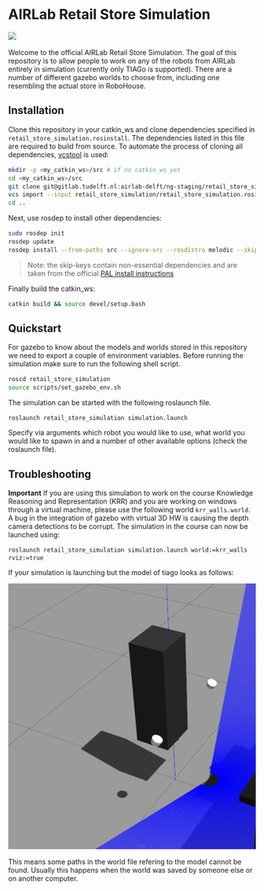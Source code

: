 # AIRLab Retail Store Simulation

<img src="https://img.shields.io/badge/ROS%20version-melodic-blue.svg"/>

Welcome to the official AIRLab Retail Store Simulation. The goal of this repository is to allow people to work on any of the robots from AIRLab entirely in simulation (currently only TIAGo is supported). There are a number of different gazebo worlds to choose from, including one resembling the actual store in RoboHouse.

## Installation

Clone this repository in your catkin_ws and clone dependencies specified in `retail_store_simulation.rosinstall`. The dependencies listed in this file are required to build from source. To automate the process of cloning all dependencies, [vcstool](http://wiki.ros.org/vcstool) is used:

``` bash
mkdir -p <my_catkin_ws>/src # if no catkin_ws yet
cd <my_catkin_ws>/src
git clone git@gitlab.tudelft.nl:airlab-delft/ng-staging/retail_store_simulation.git
vcs import --input retail_store_simulation/retail_store_simulation.rosinstall .
cd ..
```

Next, use rosdep to install other dependencies:
``` bash
sudo rosdep init
rosdep update
rosdep install --from-paths src --ignore-src --rosdistro melodic --skip-keys="opencv2 opencv2-nonfree pal_laser_filters speed_limit_node sensor_to_cloud hokuyo_node libdw-dev python-graphitesend-pip python-statsd pal_filters pal_vo_server pal_usb_utils pal_pcl pal_pcl_points_throttle_and_filter pal_karto pal_local_joint_control camera_calibration_files pal_startup_msgs pal-orbbec-openni2 dummy_actuators_manager pal_local_planner gravity_compensation_controller current_limit_controller dynamic_footprint dynamixel_cpp tf_lookup slam_toolbox joint_impedance_trajectory_controller cartesian_impedance_controller omni_base_description omni_drive_controller"
```
> Note: the skip-keys contain non-essential dependencies and are taken from the official [PAL install instructions](http://wiki.ros.org/Robots/TIAGo%2B%2B/Tutorials/Installation/InstallUbuntuAndROS)

Finally build the catkin_ws:
``` bash
catkin build && source devel/setup.bash
```

## Quickstart

For gazebo to know about the models and worlds stored in this repository we need to export a couple of environment variables. Before running the simulation make sure to run the following shell script.

``` bash
roscd retail_store_simulation
source scripts/set_gazebo_env.sh
```

The simulation can be started with the following roslaunch file.

```
roslaunch retail_store_simulation simulation.launch
```

Specify via arguments which robot you would like to use, what world you would like to spawn in and a number of other available options (check the roslaunch file).

## Troubleshooting

**Important**
If you are using this simulation to work on the course Knowledge Reasoning and Representation (KRR) and you are working on windows through a virtual machine, please use the following world `krr_walls.world`. A bug in the integration of gazebo with virtual 3D HW is causing the depth camera detections to be corrupt. The simulation in the course can now be launched using:

```
roslaunch retail_store_simulation simulation.launch world:=krr_walls rviz:=true
```


If your simulation is launching but the model of tiago looks as follows:

![](troubleshoot1.png)

This means some paths in the world file refering to the model cannot be found. Usually this happens when the world was saved by someone else or on another computer.

